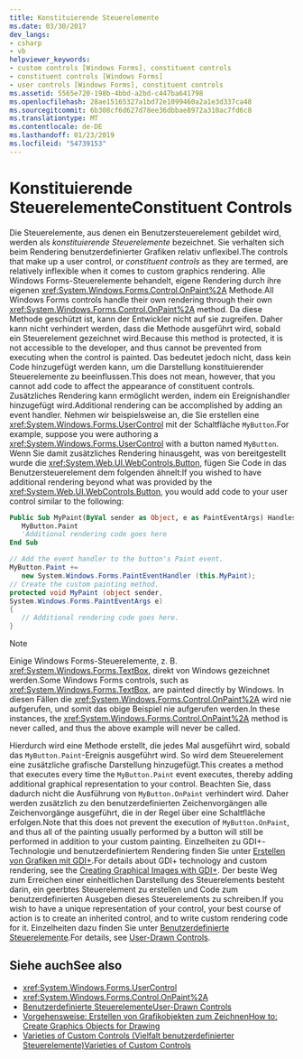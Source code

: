 ```yaml
---
title: Konstituierende Steuerelemente
ms.date: 03/30/2017
dev_langs:
- csharp
- vb
helpviewer_keywords:
- custom controls [Windows Forms], constituent controls
- constituent controls [Windows Forms]
- user controls [Windows Forms], constituent controls
ms.assetid: 5565e720-198b-4bbd-a2bd-c447ba641798
ms.openlocfilehash: 28ae15165327a1bd72e1099460a2a1e3d337ca48
ms.sourcegitcommit: 6b308cf6d627d78ee36dbbae8972a310ac7fd6c8
ms.translationtype: MT
ms.contentlocale: de-DE
ms.lasthandoff: 01/23/2019
ms.locfileid: "54739153"
---
```

# <a name="constituent-controls"></a><span data-ttu-id="c6543-102">Konstituierende Steuerelemente</span><span class="sxs-lookup"><span data-stu-id="c6543-102">Constituent Controls</span></span>
<span data-ttu-id="c6543-103">Die Steuerelemente, aus denen ein Benutzersteuerelement gebildet wird, werden als *konstituierende Steuerelemente* bezeichnet. Sie verhalten sich beim Rendering benutzerdefinierter Grafiken relativ unflexibel.</span><span class="sxs-lookup"><span data-stu-id="c6543-103">The controls that make up a user control, or *constituent controls* as they are termed, are relatively inflexible when it comes to custom graphics rendering.</span></span> <span data-ttu-id="c6543-104">Alle Windows Forms-Steuerelemente behandelt, eigene Rendering durch ihre eigenen <xref:System.Windows.Forms.Control.OnPaint%2A> Methode.</span><span class="sxs-lookup"><span data-stu-id="c6543-104">All Windows Forms controls handle their own rendering through their own <xref:System.Windows.Forms.Control.OnPaint%2A> method.</span></span> <span data-ttu-id="c6543-105">Da diese Methode geschützt ist, kann der Entwickler nicht auf sie zugreifen. Daher kann nicht verhindert werden, dass die Methode ausgeführt wird, sobald ein Steuerelement gezeichnet wird.</span><span class="sxs-lookup"><span data-stu-id="c6543-105">Because this method is protected, it is not accessible to the developer, and thus cannot be prevented from executing when the control is painted.</span></span> <span data-ttu-id="c6543-106">Das bedeutet jedoch nicht, dass kein Code hinzugefügt werden kann, um die Darstellung konstituierender Steuerelemente zu beeinflussen.</span><span class="sxs-lookup"><span data-stu-id="c6543-106">This does not mean, however, that you cannot add code to affect the appearance of constituent controls.</span></span> <span data-ttu-id="c6543-107">Zusätzliches Rendering kann ermöglicht werden, indem ein Ereignishandler hinzugefügt wird.</span><span class="sxs-lookup"><span data-stu-id="c6543-107">Additional rendering can be accomplished by adding an event handler.</span></span> <span data-ttu-id="c6543-108">Nehmen wir beispielsweise an, die Sie erstellen eine <xref:System.Windows.Forms.UserControl> mit der Schaltfläche `MyButton`.</span><span class="sxs-lookup"><span data-stu-id="c6543-108">For example, suppose you were authoring a <xref:System.Windows.Forms.UserControl> with a button named `MyButton`.</span></span> <span data-ttu-id="c6543-109">Wenn Sie damit zusätzliches Rendering hinausgeht, was von bereitgestellt wurde die <xref:System.Web.UI.WebControls.Button>, fügen Sie Code in das Benutzersteuerelement dem folgenden ähnelt:</span><span class="sxs-lookup"><span data-stu-id="c6543-109">If you wished to have additional rendering beyond what was provided by the <xref:System.Web.UI.WebControls.Button>, you would add code to your user control similar to the following:</span></span>  
  
```vb  
Public Sub MyPaint(ByVal sender as Object, e as PaintEventArgs) Handles _  
   MyButton.Paint  
   'Additional rendering code goes here  
End Sub  
```  
  
```csharp  
// Add the event handler to the button's Paint event.  
MyButton.Paint +=   
   new System.Windows.Forms.PaintEventHandler (this.MyPaint);  
// Create the custom painting method.  
protected void MyPaint (object sender,   
System.Windows.Forms.PaintEventArgs e)  
{  
   // Additional rendering code goes here.  
}  
```  
  
> [!NOTE]
>  <span data-ttu-id="c6543-110">Einige Windows Forms-Steuerelemente, z. B. <xref:System.Windows.Forms.TextBox>, direkt von Windows gezeichnet werden.</span><span class="sxs-lookup"><span data-stu-id="c6543-110">Some Windows Forms controls, such as <xref:System.Windows.Forms.TextBox>, are painted directly by Windows.</span></span> <span data-ttu-id="c6543-111">In diesen Fällen die <xref:System.Windows.Forms.Control.OnPaint%2A> wird nie aufgerufen, und somit das obige Beispiel nie aufgerufen werden.</span><span class="sxs-lookup"><span data-stu-id="c6543-111">In these instances, the <xref:System.Windows.Forms.Control.OnPaint%2A> method is never called, and thus the above example will never be called.</span></span>  
  
 <span data-ttu-id="c6543-112">Hierdurch wird eine Methode erstellt, die jedes Mal ausgeführt wird, sobald das `MyButton.Paint`-Ereignis ausgeführt wird. So wird dem Steuerelement eine zusätzliche grafische Darstellung hinzugefügt.</span><span class="sxs-lookup"><span data-stu-id="c6543-112">This creates a method that executes every time the `MyButton.Paint` event executes, thereby adding additional graphical representation to your control.</span></span> <span data-ttu-id="c6543-113">Beachten Sie, dass dadurch nicht die Ausführung von `MyButton.OnPaint` verhindert wird. Daher werden zusätzlich zu den benutzerdefinierten Zeichenvorgängen alle Zeichenvorgänge ausgeführt, die in der Regel über eine Schaltfläche erfolgen.</span><span class="sxs-lookup"><span data-stu-id="c6543-113">Note that this does not prevent the execution of `MyButton.OnPaint`, and thus all of the painting usually performed by a button will still be performed in addition to your custom painting.</span></span> <span data-ttu-id="c6543-114">Einzelheiten zu GDI+-Technologie und benutzerdefiniertem Rendering finden Sie unter [Erstellen von Grafiken mit GDI+](../../../../docs/framework/winforms/advanced/how-to-create-graphics-objects-for-drawing.md).</span><span class="sxs-lookup"><span data-stu-id="c6543-114">For details about GDI+ technology and custom rendering, see the [Creating Graphical Images with GDI+](../../../../docs/framework/winforms/advanced/how-to-create-graphics-objects-for-drawing.md).</span></span> <span data-ttu-id="c6543-115">Der beste Weg zum Erreichen einer einheitlichen Darstellung des Steuerelements besteht darin, ein geerbtes Steuerelement zu erstellen und Code zum benutzerdefinierten Ausgeben dieses Steuerelements zu schreiben.</span><span class="sxs-lookup"><span data-stu-id="c6543-115">If you wish to have a unique representation of your control, your best course of action is to create an inherited control, and to write custom rendering code for it.</span></span> <span data-ttu-id="c6543-116">Einzelheiten dazu finden Sie unter [Benutzerdefinierte Steuerelemente](../../../../docs/framework/winforms/controls/user-drawn-controls.md).</span><span class="sxs-lookup"><span data-stu-id="c6543-116">For details, see [User-Drawn Controls](../../../../docs/framework/winforms/controls/user-drawn-controls.md).</span></span>  
  
## <a name="see-also"></a><span data-ttu-id="c6543-117">Siehe auch</span><span class="sxs-lookup"><span data-stu-id="c6543-117">See also</span></span>
- <xref:System.Windows.Forms.UserControl>
- <xref:System.Windows.Forms.Control.OnPaint%2A>
- [<span data-ttu-id="c6543-118">Benutzerdefinierte Steuerelemente</span><span class="sxs-lookup"><span data-stu-id="c6543-118">User-Drawn Controls</span></span>](../../../../docs/framework/winforms/controls/user-drawn-controls.md)
- [<span data-ttu-id="c6543-119">Vorgehensweise: Erstellen von Grafikobjekten zum Zeichnen</span><span class="sxs-lookup"><span data-stu-id="c6543-119">How to: Create Graphics Objects for Drawing</span></span>](../../../../docs/framework/winforms/advanced/how-to-create-graphics-objects-for-drawing.md)
- [<span data-ttu-id="c6543-120">Varieties of Custom Controls (Vielfalt benutzerdefinierter Steuerelemente)</span><span class="sxs-lookup"><span data-stu-id="c6543-120">Varieties of Custom Controls</span></span>](../../../../docs/framework/winforms/controls/varieties-of-custom-controls.md)

